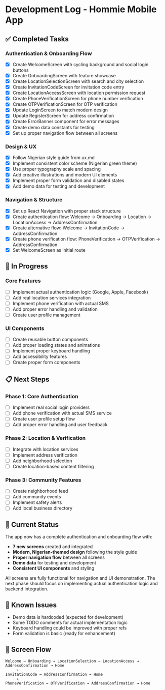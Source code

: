 # Development Log - Hommie Mobile App

## ✅ Completed Tasks

### Authentication & Onboarding Flow
- [x] Create WelcomeScreen with cycling background and social login buttons
- [x] Create OnboardingScreen with feature showcase
- [x] Create LocationSelectionScreen with search and city selection
- [x] Create InvitationCodeScreen for invitation code entry
- [x] Create LocationAccessScreen with location permission request
- [x] Create PhoneVerificationScreen for phone number verification
- [x] Create OTPVerificationScreen for OTP verification
- [x] Update LoginScreen to match modern design
- [x] Update RegisterScreen for address confirmation
- [x] Create ErrorBanner component for error messages
- [x] Create demo data constants for testing
- [x] Set up proper navigation flow between all screens

### Design & UX
- [x] Follow Nigerian style guide from ux.md
- [x] Implement consistent color scheme (Nigerian green theme)
- [x] Use proper typography scale and spacing
- [x] Add creative illustrations and modern UI elements
- [x] Implement proper form validation and disabled states
- [x] Add demo data for testing and development

### Navigation & Structure
- [x] Set up React Navigation with proper stack structure
- [x] Create authentication flow: Welcome → Onboarding → Location → LocationAccess → AddressConfirmation
- [x] Create alternative flow: Welcome → InvitationCode → AddressConfirmation
- [x] Create phone verification flow: PhoneVerification → OTPVerification → AddressConfirmation
- [x] Set WelcomeScreen as initial route

## 🔄 In Progress

### Core Features
- [ ] Implement actual authentication logic (Google, Apple, Facebook)
- [ ] Add real location services integration
- [ ] Implement phone verification with actual SMS
- [ ] Add proper error handling and validation
- [ ] Create user profile management

### UI Components
- [ ] Create reusable button components
- [ ] Add proper loading states and animations
- [ ] Implement proper keyboard handling
- [ ] Add accessibility features
- [ ] Create proper form components

## 📋 Next Steps

### Phase 1: Core Authentication
- [ ] Implement real social login providers
- [ ] Add phone verification with actual SMS service
- [ ] Create user profile setup flow
- [ ] Add proper error handling and user feedback

### Phase 2: Location & Verification
- [ ] Integrate with location services
- [ ] Implement address verification
- [ ] Add neighborhood selection
- [ ] Create location-based content filtering

### Phase 3: Community Features
- [ ] Create neighborhood feed
- [ ] Add community events
- [ ] Implement safety alerts
- [ ] Add local business directory

## 🎯 Current Status

The app now has a complete authentication and onboarding flow with:
- **7 new screens** created and integrated
- **Modern, Nigerian-themed design** following the style guide
- **Proper navigation flow** between all screens
- **Demo data** for testing and development
- **Consistent UI components** and styling

All screens are fully functional for navigation and UI demonstration. The next phase should focus on implementing actual authentication logic and backend integration.

## 🐛 Known Issues

- Demo data is hardcoded (expected for development)
- Some TODO comments for actual implementation logic
- Keyboard handling could be improved with proper refs
- Form validation is basic (ready for enhancement)

## 📱 Screen Flow

```
Welcome → Onboarding → LocationSelection → LocationAccess → AddressConfirmation → Home
     ↓
InvitationCode → AddressConfirmation → Home
     ↓
PhoneVerification → OTPVerification → AddressConfirmation → Home
```
